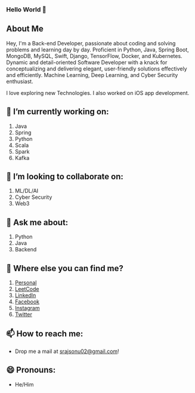 ### Hello World 👋

## About Me

Hey, I'm a Back-end Developer, passionate about coding and solving problems and learning day by day. Proficient in Python, Java, Spring Boot, MongoDB, MySQL, Swift, Django, TensorFlow, Docker, and Kubernetes. Dynamic and detail-oriented Software Developer with a knack for conceptualizing and delivering elegant, user-friendly solutions effectively and efficiently. Machine Learning, Deep Learning, and Cyber Security enthusiast.

I love exploring new Technologies. I also worked on iOS app development.



## 🔭 I’m currently working on:
  1. Java
  2. Spring
  3. Python
  4. Scala
  5. Spark
  6. Kafka


## 👯 I’m looking to collaborate on:
  1. ML/DL/AI
  2. Cyber Security
  3. Web3

## 💬 Ask me about:
  1. Python
  2. Java
  3. Backend

## 🤔 Where else you can find me?
  1. [Personal](https://www.srajsonu.ml/)
  2. [LeetCode](https://leetcode.com/srajsonu/)
  3. [LinkedIn](https://www.linkedin.com/in/srajsonu/)
  4. [Facebook](https://www.facebook.com/srajsonu)
  5. [Instagram](https://www.instagram.com/srajsonu_/)
  6. [Twitter](https://twitter.com/srajsonu_)

## 📫 How to reach me: 
  - Drop me a mail at srajsonu02@gmail.com!

## 😄 Pronouns:
  - He/Him

